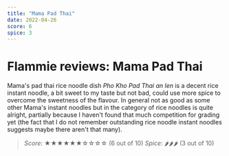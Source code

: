 ```yaml
---
title: "Mama Pad Thai"
date: 2022-04-26
score: 6
spice: 3
---
```


# Flammie reviews: Mama Pad Thai

Mama's pad thai rice noodle dish *Pho Kho Pad Thai an len* is a decent
rice instant noodle, a bit sweet to my taste but not bad, could use
more spice to overcome the sweetness of the flavour. In general not as
good as some other Mama's instant noodles but in the category of rice
noodles is quite alright, partially because I haven't found that much
competition for grading yet (the fact that I do not remember outstanding
rice noodle instant noodles suggests maybe there aren't that many).

> *Score*: ★★★★★★☆☆☆☆ (6 out of 10)
> *Spice*: 🌶🌶🌶 (3 out of 10)

